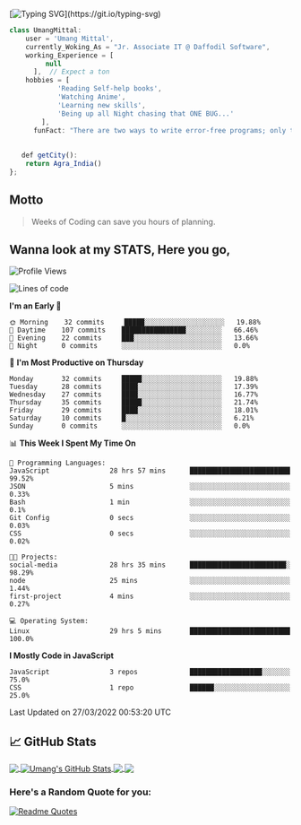 [![Typing SVG](https://readme-typing-svg.herokuapp.com?font=ubuntu&color=%23000000&size=30&duration=4000&lines=Hello+World!+;My+name+is+Umang+Mittal.;I+am+a+Caffeinated+Developer.)](https://git.io/typing-svg)


```javascript
class UmangMittal:
    user = 'Umang Mittal',
    currently_Woking_As = "Jr. Associate IT @ Daffodil Software",
    working_Experience = [
         null
      ],  // Expect a ton
   	hobbies = [
   			'Reading Self-help books',
   			'Watching Anime',
   			'Learning new skills',
   			'Being up all Night chasing that ONE BUG...'
   		],
      funFact: "There are two ways to write error-free programs; only the third one works";
      
   
   def getCity():
   	return Agra_India()
};
```
<!--
const Umang = {
    pronouns: "He" | "Him",
    code: ["Javascript", "Python"],
    askMeAbout: ["web dev", "tech", "app dev", ""],
    technologies: {
        backEnd: {
            js: ["Node", "Fastify", "Express"],
        },
        mobileApp: {
            native: ["Android Development"]
        },
        devOps: ["AWS", "Docker🐳", "Route53", "Nginx"],
        databases: ["mongo", "MySql", "sqlite"],
        misc: ["Firebase", "Socket.IO", "selenium", "open-cv", "php", "SuiteApp"]
    },
    architecture: ["Serverless Architecture", "Progressive web applications", "Single page applications"],
    currentFocus: "Building Robots to ease opertations",
    funFact: "There are two ways to write error-free programs; only the third one works"
    def Ambitions():
    
   	LearnJapanese()
   	// Assume 10 more awesome ambitions here  ;)
};
-->

## Motto

> Weeks of Coding can save you hours of planning.

## Wanna look at my STATS, Here you go,

<!--START_SECTION:waka-->
![Profile Views](http://img.shields.io/badge/Profile%20Views-0-blue)

![Lines of code](https://img.shields.io/badge/From%20Hello%20World%20I%27ve%20Written-35%20Thousand%20lines%20of%20code-blue)

**I'm an Early 🐤** 

```text
🌞 Morning    32 commits     █████░░░░░░░░░░░░░░░░░░░░   19.88% 
🌆 Daytime    107 commits    ████████████████░░░░░░░░░   66.46% 
🌃 Evening    22 commits     ███░░░░░░░░░░░░░░░░░░░░░░   13.66% 
🌙 Night      0 commits      ░░░░░░░░░░░░░░░░░░░░░░░░░   0.0%

```
📅 **I'm Most Productive on Thursday** 

```text
Monday       32 commits     █████░░░░░░░░░░░░░░░░░░░░   19.88% 
Tuesday      28 commits     ████░░░░░░░░░░░░░░░░░░░░░   17.39% 
Wednesday    27 commits     ████░░░░░░░░░░░░░░░░░░░░░   16.77% 
Thursday     35 commits     █████░░░░░░░░░░░░░░░░░░░░   21.74% 
Friday       29 commits     ████░░░░░░░░░░░░░░░░░░░░░   18.01% 
Saturday     10 commits     █░░░░░░░░░░░░░░░░░░░░░░░░   6.21% 
Sunday       0 commits      ░░░░░░░░░░░░░░░░░░░░░░░░░   0.0%

```


📊 **This Week I Spent My Time On** 

```text
💬 Programming Languages: 
JavaScript               28 hrs 57 mins      █████████████████████████   99.52% 
JSON                     5 mins              ░░░░░░░░░░░░░░░░░░░░░░░░░   0.33% 
Bash                     1 min               ░░░░░░░░░░░░░░░░░░░░░░░░░   0.1% 
Git Config               0 secs              ░░░░░░░░░░░░░░░░░░░░░░░░░   0.03% 
CSS                      0 secs              ░░░░░░░░░░░░░░░░░░░░░░░░░   0.02%

🐱‍💻 Projects: 
social-media             28 hrs 35 mins      ████████████████████████░   98.29% 
node                     25 mins             ░░░░░░░░░░░░░░░░░░░░░░░░░   1.44% 
first-project            4 mins              ░░░░░░░░░░░░░░░░░░░░░░░░░   0.27%

💻 Operating System: 
Linux                    29 hrs 5 mins       █████████████████████████   100.0%

```

**I Mostly Code in JavaScript** 

```text
JavaScript               3 repos             ██████████████████░░░░░░░   75.0% 
CSS                      1 repo              ██████░░░░░░░░░░░░░░░░░░░   25.0%

```



 Last Updated on 27/03/2022 00:53:20 UTC
<!--END_SECTION:waka-->

## &#x1f4c8; GitHub Stats

<a href="https://github.com/dev-umang-mittal/dev-umang-mittal">
  <img align="center" src="https://github-readme-stats.vercel.app/api/top-langs/?username=dev-umang-mittal&hide=html,tex&title_color=ffffff&text_color=c9cacc&icon_color=2bbc8a&bg_color=1d1f21&langs_count=3" />
</a>
<a href="https://github.com/dev-umang-mittal/dev-umang-mittal">
  <img align="center" src="https://github-readme-stats.vercel.app/api?username=dev-umang-mittal&show_icons=true&line_height=27&count_private=true&title_color=ffffff&text_color=c9cacc&icon_color=2bbc8a&bg_color=1d1f21" alt="Umang's GitHub Stats" />
</a>

<a href="https://github.com/dev-umang-mittal/typing-master-clone">
  <img align="center" src="https://github-readme-stats.vercel.app/api/pin/?username=dev-umang-mittal&repo=typing-master-clone&title_color=ffffff&text_color=c9cacc&icon_color=2bbc8a&bg_color=1d1f21" />
</a>


<a href="https://github.com/dev-umang-mittal/node-assignment">
  <img align="center" src="https://github-readme-stats.vercel.app/api/pin/?username=dev-umang-mittal&repo=social-media&title_color=ffffff&text_color=c9cacc&icon_color=2bbc8a&bg_color=1d1f21" />
</a>


### Here's a Random Quote for you:
[![Readme Quotes](https://quotes-github-readme.vercel.app/api?type=horizontal&theme=dark)](https://github.com/piyushsuthar/github-readme-quotes)
###

<!---
dev-umang-mittal/dev-umang-mittal is a ✨ special ✨ repository because its `README.md` (this file) appears on your GitHub profile.
You can click the Preview link to take a look at your changes.
--->
